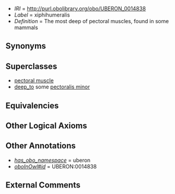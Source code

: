  * *IRI* = http://purl.obolibrary.org/obo/UBERON_0014838
 * *Label* = xiphihumeralis
 * *Definition* = The most deep of pectoral muscles, found in some mammals

## Synonyms


## Superclasses

 * [pectoral muscle](../../UBERON/95/UBERON_0001495.md)
 * [deep_to](../../BSPO/07/BSPO_0000107.md) some [pectoralis minor](../../UBERON/00/UBERON_0001100.md)

## Equivalencies


## Other Logical Axioms


## Other Annotations

 * *[has_obo_namespace](../../ce/oboInOwl#hasOBONamespace.md)* = uberon
 * *[oboInOwl#id](../../id/oboInOwl#id.md)* = UBERON:0014838

## External Comments


